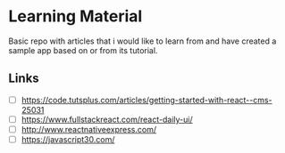 # Learning Material
Basic repo with articles that i would like to learn from and have created a sample app based on or from its tutorial.

## Links

- [ ] https://code.tutsplus.com/articles/getting-started-with-react--cms-25031
- [ ] https://www.fullstackreact.com/react-daily-ui/
- [ ] http://www.reactnativeexpress.com/
- [ ] https://javascript30.com/
